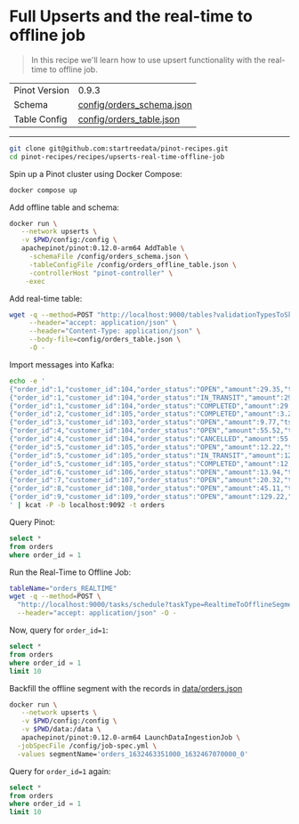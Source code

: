 # Full Upserts and the real-time to offline job

> In this recipe we'll learn how to use upsert functionality with the real-time to offline job.

<table>
  <tr>
    <td>Pinot Version</td>
    <td>0.9.3</td>
  </tr>
  <tr>
    <td>Schema</td>
    <td><a href="config/schema.json">config/orders_schema.json</a></td>
  </tr>
    <tr>
    <td>Table Config</td>
    <td><a href="config/table.json">config/orders_table.json</a></td>
  </tr>
</table>

<!-- This is the code for the following recipe: https://dev.startree.ai/docs/pinot/recipes/upserts-full -->

***

```bash
git clone git@github.com:startreedata/pinot-recipes.git
cd pinot-recipes/recipes/upserts-real-time-offline-job
```

Spin up a Pinot cluster using Docker Compose:

```bash
docker compose up
```

Add offline table and schema:

```bash
docker run \
   --network upserts \
   -v $PWD/config:/config \
   apachepinot/pinot:0.12.0-arm64 AddTable \
     -schemaFile /config/orders_schema.json \
     -tableConfigFile /config/orders_offline_table.json \
     -controllerHost "pinot-controller" \
    -exec
```

Add real-time table:

```bash
wget -q --method=POST "http://localhost:9000/tables?validationTypesToSkip=ALL" \
     --header="accept: application/json" \
     --header="Content-Type: application/json" \
     --body-file=config/orders_table.json \
     -O -
```


Import messages into Kafka:

```bash
echo -e '
{"order_id":1,"customer_id":104,"order_status":"OPEN","amount":29.35,"ts":"1632463351000"}
{"order_id":1,"customer_id":104,"order_status":"IN_TRANSIT","amount":29.35,"ts":"1632463361000"}
{"order_id":1,"customer_id":104,"order_status":"COMPLETED","amount":29.35,"ts":"1632463391000"}
{"order_id":2,"customer_id":105,"order_status":"COMPLETED","amount":3.24,"ts":"1632467065000"}
{"order_id":3,"customer_id":103,"order_status":"OPEN","amount":9.77,"ts":"1632467066000"}
{"order_id":4,"customer_id":104,"order_status":"OPEN","amount":55.52,"ts":"1632467068000"}
{"order_id":4,"customer_id":104,"order_status":"CANCELLED","amount":55.52,"ts":"1632467070000"}
{"order_id":5,"customer_id":105,"order_status":"OPEN","amount":12.22,"ts":"1632667070000"}
{"order_id":5,"customer_id":105,"order_status":"IN_TRANSIT","amount":12.22,"ts":"1632667170000"}
{"order_id":5,"customer_id":105,"order_status":"COMPLETED","amount":12.22,"ts":"1632677270000"}
{"order_id":6,"customer_id":106,"order_status":"OPEN","amount":13.94,"ts":"1632677270400"}
{"order_id":7,"customer_id":107,"order_status":"OPEN","amount":20.32,"ts":"1632677270403"}
{"order_id":8,"customer_id":108,"order_status":"OPEN","amount":45.11,"ts":"1632677270508"}
{"order_id":9,"customer_id":109,"order_status":"OPEN","amount":129.22,"ts":"1632677270699"}
' | kcat -P -b localhost:9092 -t orders
```

Query Pinot:

```sql
select * 
from orders 
where order_id = 1
```

Run the Real-Time to Offline Job:

```bash
tableName="orders_REALTIME"
wget -q --method=POST \
  "http://localhost:9000/tasks/schedule?taskType=RealtimeToOfflineSegmentsTask&tableName=${tableName}" \
  --header="accept: application/json" -O -
```

Now, query for `order_id=1`:

```sql
select * 
from orders 
where order_id = 1
limit 10
```

Backfill the offline segment with the records in [data/orders.json](data/orders.json)

```bash
docker run \
   --network upserts \
   -v $PWD/config:/config \
   -v $PWD/data:/data \
   apachepinot/pinot:0.12.0-arm64 LaunchDataIngestionJob \
  -jobSpecFile /config/job-spec.yml \
  -values segmentName='orders_1632463351000_1632467070000_0'
```

Query for `order_id=1` again:

```sql
select * 
from orders 
where order_id = 1
limit 10
```


